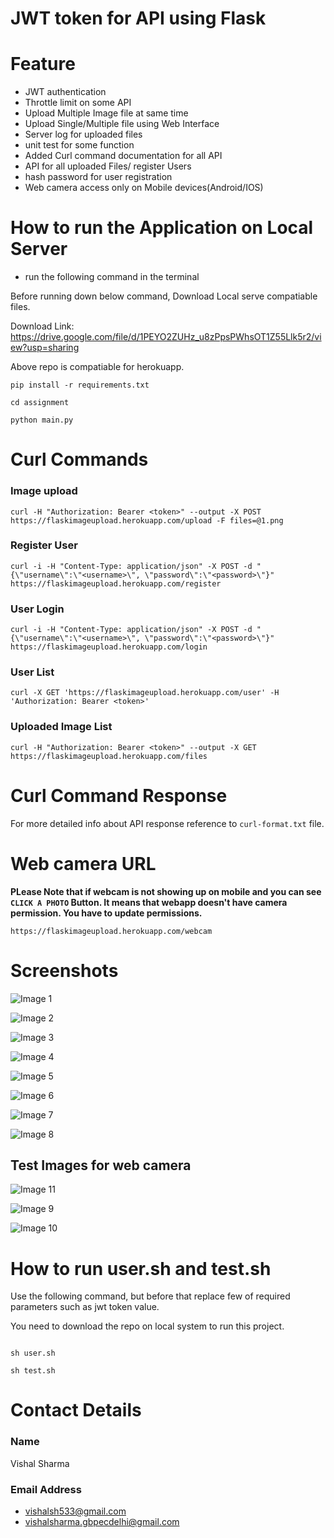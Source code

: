 # JWT token for API using Flask

# Feature

- JWT authentication
- Throttle limit on some API
- Upload Multiple Image file at same time
- Upload Single/Multiple file using Web Interface
- Server log for uploaded files
- unit test for some function
- Added Curl command documentation for all API
- API for all uploaded Files/ register Users
- hash password for user registration
- Web camera access only on Mobile devices(Android/IOS)


# How to run the Application on Local Server

- run the following command in the terminal

Before running down below command, Download Local serve compatiable files.

Download Link: https://drive.google.com/file/d/1PEYO2ZUHz_u8zPpsPWhsOT1Z55Llk5r2/view?usp=sharing

Above repo is compatiable for herokuapp.

``` 
pip install -r requirements.txt

cd assignment

python main.py

```

# Curl Commands

### Image upload 
```
curl -H "Authorization: Bearer <token>" --output -X POST https://flaskimageupload.herokuapp.com/upload -F files=@1.png
```

### Register User
```
curl -i -H "Content-Type: application/json" -X POST -d "{\"username\":\"<username>\", \"password\":\"<password>\"}" https://flaskimageupload.herokuapp.com/register
```

### User Login 
```
curl -i -H "Content-Type: application/json" -X POST -d "{\"username\":\"<username>\", \"password\":\"<password>\"}" https://flaskimageupload.herokuapp.com/login
```

### User List
```
curl -X GET 'https://flaskimageupload.herokuapp.com/user' -H 'Authorization: Bearer <token>'
```

### Uploaded Image List
```
curl -H "Authorization: Bearer <token>" --output -X GET https://flaskimageupload.herokuapp.com/files
```

# Curl Command Response

For more detailed info about API response reference to ```curl-format.txt``` file.

# Web camera URL

<b> PLease Note that if webcam is not showing up on mobile and you can see ```CLICK A PHOTO``` Button. It means that webapp doesn't have camera permission. You have to update permissions. </b>


```
https://flaskimageupload.herokuapp.com/webcam
```

# Screenshots

![Image 1](screenshots/assign1.png)

![Image 2](screenshots/assign2.png)

![Image 3](screenshots/assign3.png)

![Image 4](screenshots/assign4.png)

![Image 5](screenshots/assign5.png)

![Image 6](screenshots/assign6.png)

![Image 7](screenshots/assign7.png)

![Image 8](screenshots/assign8.png)

## Test Images for web camera

![Image 11](screenshots/assign11.png)

![Image 9](screenshots/assign9.png)

![Image 10](screenshots/assign10.png)


# How to run user.sh and test.sh

Use the following command, but before that replace few of required parameters such as jwt token value.

You need to download the repo on local system to run this project.

```

sh user.sh

sh test.sh

```



# Contact Details

### Name

Vishal Sharma

### Email Address

- vishalsh533@gmail.com
- vishalsharma.gbpecdelhi@gmail.com
